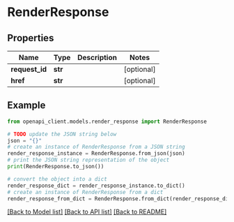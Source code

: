 # RenderResponse


## Properties

Name | Type | Description | Notes
------------ | ------------- | ------------- | -------------
**request_id** | **str** |  | [optional] 
**href** | **str** |  | [optional] 

## Example

```python
from openapi_client.models.render_response import RenderResponse

# TODO update the JSON string below
json = "{}"
# create an instance of RenderResponse from a JSON string
render_response_instance = RenderResponse.from_json(json)
# print the JSON string representation of the object
print(RenderResponse.to_json())

# convert the object into a dict
render_response_dict = render_response_instance.to_dict()
# create an instance of RenderResponse from a dict
render_response_from_dict = RenderResponse.from_dict(render_response_dict)
```
[[Back to Model list]](../README.md#documentation-for-models) [[Back to API list]](../README.md#documentation-for-api-endpoints) [[Back to README]](../README.md)


